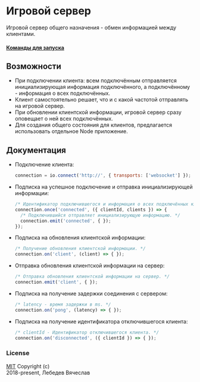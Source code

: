 # Игровой сервер
Игровой сервер общего назначения - обмен информацией между клиентами.

#### [Команды для запуска](commands.md)

## Возможности
* При подключении клиента: всем подключённым отправляется инициализирующая информация
  подключённого, а подключённому - информация о всех подключённых.
* Клиент самостоятельно решает, что и с какой частотой отправлять на игровой сервер.
* При обновлении клиентской информации, игровой сервер сразу оповещает о ней всех подключённых.
* Для создания общего состояния для клиентов, предлагается использовать отдельное Node приложение.

## Документация
* Подключение клиента:
  ```js
  connection = io.connect('http://', { transports: ['websocket'] });
  ```

* Подписка на успешное подключение и отправка инициализирующей информации:
  ```js
  /* Идентификатор подключившегося и информация о всех подключённых клиентах. */
  connection.once('connected', ({ clientId, clients }) => {
    /* Подключившийся отправляет инициализирующую информацию. */
    connection.emit('connected', { });
  });
  ```

* Подписка на обновления клиентской информации:
  ```js
  /* Получение обновления клиентской информации. */
  connection.on('client', (client) => { });
  ```

* Отправка обновления клиентской информации на сервер:
  ```js
  /* Отправка обновления клиентской информации на сервер. */
  connection.emit('client', { });
  ```

* Подписка на получение задержки соединения с сервером:
  ```js
  /* latency - время задержки в ms. */
  connection.on('pong', (latency) => { });
  ```

* Подписка на получение идентификатора отключившегося клиента:
  ```js
  /* clientId - Идентификатор отключившегося клиента. */
  connection.on('disconnected', ({ clientId }) => { });
  ```

### License
[MIT](LICENSE) Copyright (c)  
2018-present, Лебедев Вячеслав
